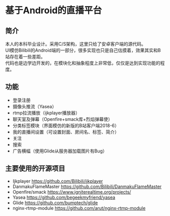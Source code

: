 # 基于Android的直播平台
## 简介
本人的本科毕业设计。采用C/S架构，这里只给了安卓客户端的源代码。
<br>UI模仿Bilibili的Android端的一部分，很多实现也只是自己估摸着，效果其实和B站存在着一些差距。
<br>代码也是边学边开发的，在模块化和抽象程度上非常低，仅仅是达到实现功能的程度。
## 功能
* 登录注册
* 摄像头推流（Yasea）
* rtmp拉流播放（ijkplayer播放器）
* 聊天室及弹幕（Openfire+smack库+烈焰弹幕使）
* 分类标签模块（界面模仿的新版的B站客户端2018-6）
* 我的直播间设置（可设置封面、房间名、标签、简介）
* 关注
* 搜索
* 广告横幅（使用Glide从服务器加载图片有Bug）
## 主要使用的开源项目
* Ijkplayer https://github.com/Bilibili/ijkplayer
* DanmakuFlameMaster https://github.com/Bilibili/DanmakuFlameMaster
* Openfire/smack  https://www.igniterealtime.org/projects/
* Yasea https://github.com/begeekmyfriend/yasea
* Glide https://github.com/bumptech/glide
* nginx-rtmp-module https://github.com/arut/nginx-rtmp-module

